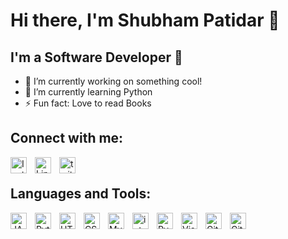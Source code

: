 # Hi there, I'm Shubham Patidar 👋

##  I'm a Software Developer 👋
- 🔭 I’m currently working on something cool!
- 🌱 I’m currently learning Python
- ⚡ Fun fact: Love to read Books

##  Connect with me:
[<img align="left" alt="Instgram" width="26px" src="https://img.icons8.com/color/48/null/instagram-new--v1.png" style="padding-right:10px;" />](https://www.instagram.com/_its_shubh__/?igshid=YmMyMTA2M2Y%3D)
[<img align="left" alt="Linkedin" width="26px" src="https://img.icons8.com/fluency/48/null/linkedin.png" style="padding-right:10px;" />](https://www.linkedin.com/in/shubhampatidarr/)
[<img align="left" alt="twitter" width="26px"  src="https://img.icons8.com/color/48/null/twitter--v1.png" style="padding-right:10px;" />](https://twitter.com/spatidar__?t=V8-jFaYv4WuKuQiyhthmmQ&s=08)
<br>

##  Languages and Tools:

<img align="left" alt="JAVA" width="26px" src="https://cdn.jsdelivr.net/gh/devicons/devicon/icons/java/java-original.svg" style="padding-right:10px;" />
<img align="left" alt="Python" width="26px" src="https://cdn.jsdelivr.net/gh/devicons/devicon/icons/python/python-original.svg" style="padding-right:10px;" />
<img align="left" alt="HTML5" width="26px" src="https://cdn.jsdelivr.net/gh/devicons/devicon/icons/html5/html5-original.svg" style="padding-right:10px;" />
<img align="left" alt="CSS3" width="26px" src="https://cdn.jsdelivr.net/gh/devicons/devicon/icons/css3/css3-original.svg" style="padding-right:10px;" />
<img align="left" alt="MySQL" width="26px" src="https://cdn.jsdelivr.net/gh/devicons/devicon/icons/mysql/mysql-original.svg" style="padding-right:10px;" />
<img align="left" alt="intellij" width="26px" src="https://img.icons8.com/color/48/null/intellij-idea.png" style="padding-right:10px;" />
<img align="left" alt="Pycharm" width="26px" src="https://img.icons8.com/color/48/null/pycharm.png" style="padding-right:10px;" />
<img align="left" alt="Visual Studio Code" width="26px" src="https://cdn.jsdelivr.net/gh/devicons/devicon/icons/vscode/vscode-original.svg" style="padding-right:10px;" />
<img align="left" alt="Git" width="26px" src="https://cdn.jsdelivr.net/gh/devicons/devicon/icons/git/git-original.svg" style="padding-right:10px;" />
<img align="left" alt="GitHub" width="26px" src="https://user-images.githubusercontent.com/3369400/139447912-e0f43f33-6d9f-45f8-be46-2df5bbc91289.png" style="padding-right:10px;" />

